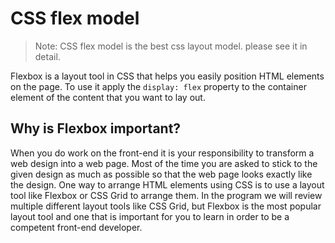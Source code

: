 # CSS flex model
>  Note: CSS flex model is the best css layout model. please see it in detail. 

Flexbox is a layout tool in CSS that helps you easily position HTML elements on the page. To use it apply the `display: flex` property to the container element of the content that you want to lay out.
## Why is Flexbox important?
When you do work on the front-end it is your responsibility to transform a web design into a web page. Most of the time you are asked to stick to the given design as much as possible so that the web page looks exactly like the design. One way to arrange HTML elements using CSS is to use a layout tool like Flexbox or CSS Grid to arrange them. In the program we will review multiple different layout tools like CSS Grid, but Flexbox is the most popular layout tool and one that is important for you to learn in order to be a competent front-end developer.